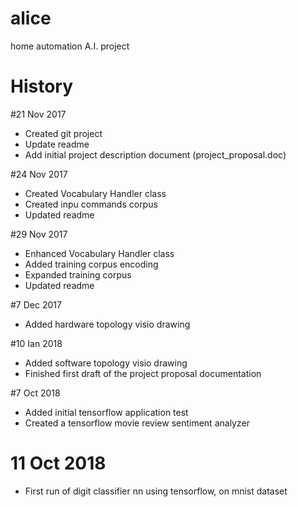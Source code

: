 # alice
home automation A.I. project

History
=======
#21 Nov 2017
- Created git project
- Update readme
- Add initial project description document (project_proposal.doc)

#24 Nov 2017
- Created Vocabulary Handler class
- Created inpu commands corpus
- Updated readme

#29 Nov 2017
- Enhanced Vocabulary Handler class
- Added training corpus encoding
- Expanded training corpus
- Updated readme

#7 Dec 2017
- Added hardware topology visio drawing

#10 Ian 2018
- Added software topology visio drawing
- Finished first draft of the project proposal documentation

#7 Oct 2018
- Added initial tensorflow application test
- Created a tensorflow movie review sentiment analyzer

# 11 Oct 2018
- First run of digit classifier nn using tensorflow, on mnist dataset